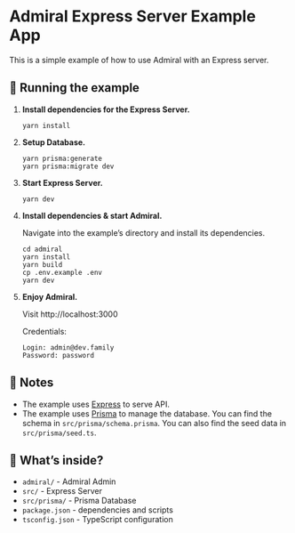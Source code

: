 # Admiral Express Server Example App

This is a simple example of how to use Admiral with an Express server.

## 🚀 Running the example

1. **Install dependencies for the Express Server.**
    ```shell
    yarn install
    ```
2. **Setup Database.**
    ```shell
    yarn prisma:generate
    yarn prisma:migrate dev
    ```
3. **Start Express Server.**

    ```shell
    yarn dev
    ```

4. **Install dependencies & start Admiral.**

    Navigate into the example’s directory and install its dependencies.

    ```shell
    cd admiral
    yarn install
    yarn build
    cp .env.example .env
    yarn dev
    ```

5. **Enjoy Admiral.**

    Visit http://localhost:3000

    Credentials:

    ```
    Login: admin@dev.family
    Password: password
    ```

## 📝 Notes

-   The example uses [Express](https://expressjs.com/) to serve API.
-   The example uses [Prisma](https://www.prisma.io/) to manage the database. You can find the schema in `src/prisma/schema.prisma`. You can also find the seed data in `src/prisma/seed.ts`.

## 🧐 What’s inside?

-   `admiral/` - Admiral Admin
-   `src/` - Express Server
-   `src/prisma/` - Prisma Database
-   `package.json` - dependencies and scripts
-   `tsconfig.json` - TypeScript configuration
